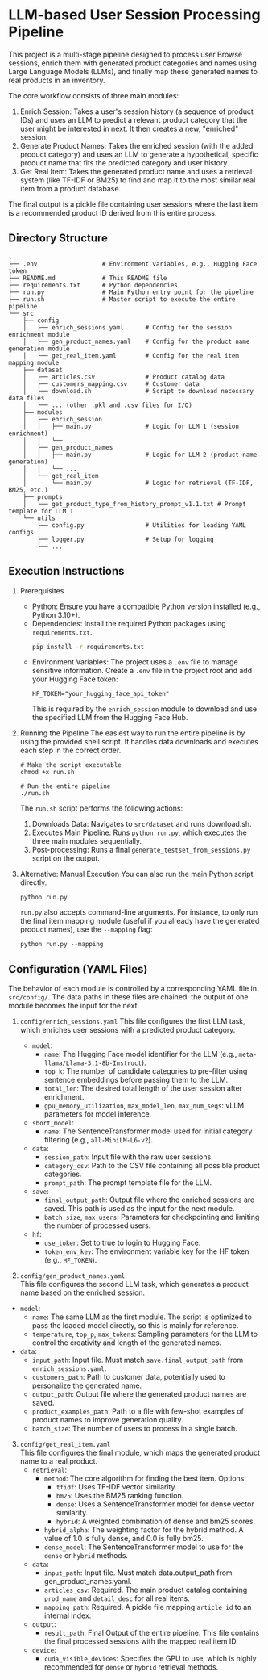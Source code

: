 # LLM-based User Session Processing Pipeline
This project is a multi-stage pipeline designed to process user Browse sessions, enrich them with generated product categories and names using Large Language Models (LLMs), and finally map these generated names to real products in an inventory.

The core workflow consists of three main modules:

1. Enrich Session: Takes a user's session history (a sequence of product IDs) and uses an LLM to predict a relevant product category that the user might be interested in next. It then creates a new, "enriched" session.
2. Generate Product Names: Takes the enriched session (with the added product category) and uses an LLM to generate a hypothetical, specific product name that fits the predicted category and user history.
3. Get Real Item: Takes the generated product name and uses a retrieval system (like TF-IDF or BM25) to find and map it to the most similar real item from a product database.

The final output is a pickle file containing user sessions where the last item is a recommended product ID derived from this entire process.

## Directory Structure
```
.
├── .env                  # Environment variables, e.g., Hugging Face token
├── README.md             # This README file
├── requirements.txt      # Python dependencies
├── run.py                # Main Python entry point for the pipeline
├── run.sh                # Master script to execute the entire pipeline
└── src
    ├── config
    │   ├── enrich_sessions.yaml      # Config for the session enrichment module
    │   ├── gen_product_names.yaml    # Config for the product name generation module
    │   └── get_real_item.yaml        # Config for the real item mapping module
    ├── dataset
    │   ├── articles.csv              # Product catalog data
    │   ├── customers_mapping.csv     # Customer data
    │   ├── download.sh               # Script to download necessary data files
    │   └── ... (other .pkl and .csv files for I/O)
    ├── modules
    │   ├── enrich_session
    │   │   ├── main.py               # Logic for LLM 1 (session enrichment)
    │   │   └── ...
    │   ├── gen_product_names
    │   │   ├── main.py               # Logic for LLM 2 (product name generation)
    │   │   └── ...
    │   └── get_real_item
    │       └── main.py               # Logic for retrieval (TF-IDF, BM25, etc.)
    ├── prompts
    │   └── get_product_type_from_history_prompt_v1.1.txt # Prompt template for LLM 1
    └── utils
        ├── config.py                 # Utilities for loading YAML configs
        ├── logger.py                 # Setup for logging
        └── ...
```

## Execution Instructions

1. Prerequisites
    - Python: Ensure you have a compatible Python version installed (e.g., Python 3.10+).
    - Dependencies: Install the required Python packages using `requirements.txt`.
        ```Bash
        pip install -r requirements.txt
        ```
    - Environment Variables: The project uses a `.env` file to manage sensitive information. Create a `.env` file in the project root and add your Hugging Face token:
        ```
        HF_TOKEN="your_hugging_face_api_token"
        ```
        This is required by the `enrich_session` module to download and use the specified LLM from the Hugging Face Hub.
2. Running the Pipeline
The easiest way to run the entire pipeline is by using the provided shell script. It handles data downloads and executes each step in the correct order.
    ```
    # Make the script executable
    chmod +x run.sh

    # Run the entire pipeline
    ./run.sh
    ```
    The `run.sh` script performs the following actions:
    1. Downloads Data: Navigates to `src/dataset` and runs download.sh.
    2. Executes Main Pipeline: Runs `python run.py`, which executes the three main modules sequentially.
    3. Post-processing: Runs a final `generate_testset_from_sessions.py` script on the output.

3. Alternative: Manual Execution
You can also run the main Python script directly.
    ```
    python run.py
    ```
    `run.py` also accepts command-line arguments. For instance, to only run the final item mapping module (useful if you already have the generated product names), use the `--mapping` flag:
    ```
    python run.py --mapping
    ```

## Configuration (YAML Files)

The behavior of each module is controlled by a corresponding YAML file in `src/config/`. The data paths in these files are chained: the output of one module becomes the input for the next.

1. `config/enrich_sessions.yaml`
This file configures the first LLM task, which enriches user sessions with a predicted product category.
    - `model`:
        - `name`: The Hugging Face model identifier for the LLM (e.g., `meta-llama/Llama-3.1-8b-Instruct`).
        - `top_k`: The number of candidate categories to pre-filter using sentence embeddings before passing them to the LLM.
        - `total_len`: The desired total length of the user session after enrichment.
        - `gpu_memory_utilization`, `max_model_len`, `max_num_seqs`: vLLM parameters for model inference.
    - `short_model`:
        - `name`: The SentenceTransformer model used for initial category filtering (e.g., `all-MiniLM-L6-v2`).
    - `data`:
        - `session_path`: Input file with the raw user sessions.
        - `category_csv`: Path to the CSV file containing all possible product categories.
        - `prompt_path`: The prompt template file for the LLM.
    - `save`:
        - `final_output_path`: Output file where the enriched sessions are saved. This path is used as the input for the next module.
        - `batch_size`, `max_users`: Parameters for checkpointing and limiting the number of processed users.
    - `hf`:
        - `use_token`: Set to true to login to Hugging Face.
        - `token_env_key`: The environment variable key for the HF token (e.g., `HF_TOKEN`).


2. `config/gen_product_names.yaml`  
This file configures the second LLM task, which generates a product name based on the enriched session.
- `model`:
    - `name`: The same LLM as the first module. The script is optimized to pass the loaded model directly, so this is mainly for reference.
    - `temperature`, `top_p`, `max_tokens`: Sampling parameters for the LLM to control the creativity and length of the generated names.
- `data`:
    - `input_path`: Input file. Must match `save.final_output_path` from `enrich_sessions.yaml`.
    - `customers_path`: Path to customer data, potentially used to personalize the generated name.
    - `output_path`: Output file where the generated product names are saved.
    - `product_examples_path`: Path to a file with few-shot examples of product names to improve generation quality.
    - `batch_size`: The number of users to process in a single batch.

3. `config/get_real_item.yaml`  
This file configures the final module, which maps the generated product name to a real product.  
    - `retrieval`:
        - `method`: The core algorithm for finding the best item. Options:
            - `tfidf`: Uses TF-IDF vector similarity.
            - `bm25`: Uses the BM25 ranking function.
            - `dense`: Uses a SentenceTransformer model for dense vector similarity.
            - `hybrid`: A weighted combination of dense and bm25 scores.
        - `hybrid_alpha`: The weighting factor for the hybrid method. A value of 1.0 is fully dense, and 0.0 is fully bm25.
        - `dense_model`: The SentenceTransformer model to use for the `dense` or `hybrid` methods.
    - `data`:
        - `input_path`: Input file. Must match data.output_path from gen_product_names.yaml.
        - `articles_csv`: Required. The main product catalog containing `prod_name` and `detail_desc` for all real items.
        - `mapping_path`: Required. A pickle file mapping `article_id` to an internal index.
    - `output`:
        - `result_path`: Final Output of the entire pipeline. This file contains the final processed sessions with the mapped real item ID.
    - `device`:
        - `cuda_visible_devices`: Specifies the GPU to use, which is highly recommended for `dense` or `hybrid` retrieval methods.